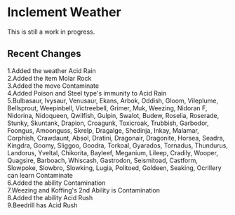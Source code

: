 Inclement Weather
========================================================================

This is still a work in progress.

Recent Changes
------------------------------------------------------------------------

1.Added the weather Acid Rain <br/>
2.Added the item Molar Rock <br/>
3.Added the move Contaminate <br/>
4.Added Poison and Steel type's immunity to Acid Rain <br/>
5.Bulbasaur, Ivysaur, Venusaur, Ekans, Arbok, Oddish, Gloom, Vileplume, Bellsprout, Weepinbell, Victreebell, Grimer, Muk, Weezing, Nidoran F, Nidorina, Nidoqueen, Qwilfish, Gulpin, Swalot, Budew, Roselia, Roserade, Stunky, Skuntank, Drapion, Croagunk, Toxicroak, Trubbish, Garbodor, Foongus, Amoonguss, Skrelp, Dragalge, Shedinja, Inkay, Malamar, Corphish, Crawdaunt, Absol, Dratini, Dragonair, Dragonite, Horsea, Seadra, Kingdra, Goomy, Sliggoo, Goodra, Torkoal, Gyarados, Tornadus, Thundurus, Landorus, Yveltal, Chikorita, Bayleef, Meganium, Lileep, Cradily, Wooper, Quagsire, Barboach, Whiscash, Gastrodon, Seismitoad, Castform, Slowpoke, Slowbro, Slowking, Lugia, Politoed, Goldeen, Seaking, Ocrillery can learn Contaminate <br/>
6.Added the ability Contamination <br/>
7.Weezing and Koffing's 2nd Ability is Contamination <br/>
8.Added the ability Acid Rush <br/>
9.Beedrill has Acid Rush
